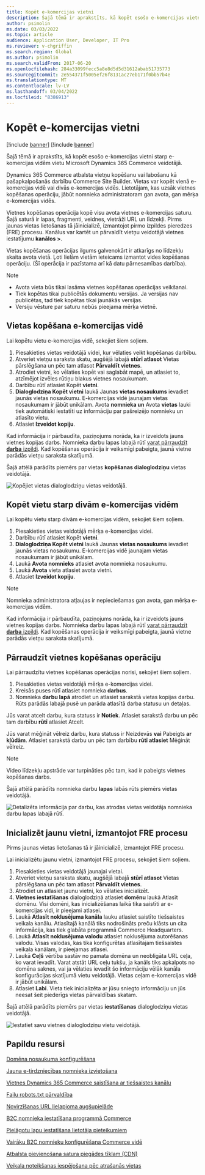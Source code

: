 ```yaml
---
title: Kopēt e-komercijas vietni
description: Šajā tēmā ir aprakstīts, kā kopēt esošo e-komercijas vietni starp e-komercijas vidēm vietu Microsoft Dynamics 365 Commerce veidotājā.
author: psimolin
ms.date: 03/03/2022
ms.topic: article
audience: Application User, Developer, IT Pro
ms.reviewer: v-chgriffin
ms.search.region: Global
ms.author: psimolin
ms.search.validFrom: 2017-06-20
ms.openlocfilehash: 284a33099fecc5a8e8d5d5d31612abab51735773
ms.sourcegitcommit: 2e554371f5005ef26f8131ac27eb171f0bb57b4e
ms.translationtype: MT
ms.contentlocale: lv-LV
ms.lasthandoff: 03/04/2022
ms.locfileid: "8386913"
---
```

# <a name="copy-an-e-commerce-site"></a>Kopēt e-komercijas vietni

[!include [banner](../includes/banner.md)]
[!include [banner](../includes/preview-banner.md)]

Šajā tēmā ir aprakstīts, kā kopēt esošo e-komercijas vietni starp e-komercijas vidēm vietu Microsoft Dynamics 365 Commerce veidotājā.

Dynamics 365 Commerce atbalsta vietņu kopēšanu vai labošanu kā pašapkalpošanās darbību Commerce Site Builder. Vietas var kopēt vienā e-komercijas vidē vai divās e-komercijas vidēs. Lietotājam, kas uzsāk vietnes kopēšanas operāciju, jābūt nomnieka administratoram gan avota, gan mērķa e-komercijas vidēs.

Vietnes kopēšanas operācija kopē visu avota vietnes e-komercijas saturu. Šajā saturā ir lapas, fragmenti, veidnes, vietrāži URL un līdzekļi. Pirms jaunas vietas lietošanas tā jāinicializē, izmantojot pirmo izpildes pieredzes (FRE) procesu. Kanālus var kartēt un pārvaldīt vietņu veidotājā vietnes iestatījumu **kanālos \>**.

Vietas kopēšanas operācijas ilgums galvenokārt ir atkarīgs no līdzekļu skaita avota vietā. Ļoti lielām vietām ieteicams izmantot vides kopēšanas operāciju. (Šī operācija ir pazīstama arī kā datu pārnesamības darbība).

> [!NOTE]
> - Avota vieta būs tikai lasāma vietnes kopēšanas operācijas veikšanai.
> - Tiek kopētas tikai publicētās dokumentu versijas. Ja versijas nav publicētas, tad tiek kopētas tikai jaunākās versijas.
> - Versiju vēsture par saturu nebūs pieejama mērķa vietnē.

## <a name="copy-a-site-within-an-e-commerce-environment"></a>Vietas kopēšana e-komercijas vidē

Lai kopētu vietu e-komercijas vidē, sekojiet šiem soļiem.

1. Piesakieties vietas veidotājā videi, kur vēlaties veikt kopēšanas darbību.
1. Atveriet vietņu saraksta skatu, augšējā labajā **stūrī atlasot** Vietas pārslēgšana un pēc tam atlasot **Pārvaldīt vietnes**.
1. Atrodiet vietni, ko vēlaties kopēt vai saglabāt mapē, un atlasiet to, atzīmējot izvēles rūtiņu blakus vietnes nosaukumam.
1. Darbību rūtī atlasiet Kopēt **vietni**.
1. **Dialoglodziņa Kopēt vietni** laukā Jaunas **vietas nosaukums** ievadiet jaunās vietas nosaukumu. E-komercijas vidē jaunajam vietas nosaukumam ir jābūt unikālam. Avota **nomnieka un** Avota **vietas** lauki tiek automātiski iestatīti uz informāciju par pašreizējo nomnieku un atlasīto vietu.
1. Atlasiet **Izveidot kopiju**.

Kad informācija ir pārbaudīta, paziņojums norāda, ka ir izveidots jauns vietnes kopijas darbs. Nomnieka darbu lapas labajā rūtī [varat pārraudzīt **darba** izpildi](#monitor-the-site-copy-operation). Kad kopēšanas operācija ir veiksmīgi pabeigta, jaunā vietne parādās vietņu saraksta skatījumā.

Šajā attēlā parādīts piemērs par vietas **kopēšanas dialoglodziņu** vietas veidotājā.

![Kopējiet vietas dialoglodziņu vietas veidotājā.](media/site-copy_1.png)

## <a name="copy-a-site-between-two-e-commerce-environments"></a>Kopēt vietu starp divām e-komercijas vidēm

Lai kopētu vietu starp divām e-komercijas vidēm, sekojiet šiem soļiem.

1. Piesakieties vietas veidotājā mērķa e-komercijas videi.
1. Darbību rūtī atlasiet Kopēt **vietni**.
1. **Dialoglodziņa Kopēt vietni** laukā Jaunas **vietas nosaukums** ievadiet jaunās vietas nosaukumu. E-komercijas vidē jaunajam vietas nosaukumam ir jābūt unikālam.
1. Laukā **Avota nomnieks** atlasiet avota nomnieka nosaukumu.
1. Laukā **Avota** vieta atlasiet avota vietni.
1. Atlasiet **Izveidot kopiju**.

> [!NOTE]
> Nomnieka administratora atļaujas ir nepieciešamas gan avota, gan mērķa e-komercijas vidēm.

Kad informācija ir pārbaudīta, paziņojums norāda, ka ir izveidots jauns vietnes kopijas darbs. Nomnieka darbu lapas labajā rūtī [varat pārraudzīt **darba** izpildi](#monitor-the-site-copy-operation). Kad kopēšanas operācija ir veiksmīgi pabeigta, jaunā vietne parādās vietņu saraksta skatījumā.

## <a name="monitor-the-site-copy-operation"></a>Pārraudzīt vietnes kopēšanas operāciju

Lai pārraudzītu vietnes kopēšanas operācijas norisi, sekojiet šiem soļiem.

1. Piesakieties vietas veidotājā mērķa e-komercijas videi.
1. Kreisās puses rūtī atlasiet nomnieka **darbus**.
1. Nomnieka **darbu lapā** atrodiet un atlasiet sarakstā vietas kopijas darbu. Rūts parādās labajā pusē un parāda atlasītā darba statusu un detaļas.

Jūs varat atcelt darbu, kura statuss ir **Notiek**. Atlasiet sarakstā darbu un pēc tam darbību **rūtī** atlasiet Atcelt.

Jūs varat mēģināt vēlreiz darbu, kura statuss ir Neizdevās **vai** Pabeigts **ar kļūdām**. Atlasiet sarakstā darbu un pēc tam darbību **rūtī atlasiet** Mēģināt vēlreiz.

> [!NOTE]
> Video līdzekļu apstrāde var turpināties pēc tam, kad ir pabeigts vietnes kopēšanas darbs.

Šajā attēlā parādīts nomnieka darbu **lapas** labās rūts piemērs vietas veidotājā.

![Detalizēta informācija par darbu, kas atrodas vietas veidotāja nomnieka darbu lapas labajā rūtī.](media/site-copy_2.png)

## <a name="initialize-a-new-site-by-using-the-fre-process"></a>Inicializēt jaunu vietni, izmantojot FRE procesu

Pirms jaunas vietas lietošanas tā ir jāinicializē, izmantojot FRE procesu.

Lai inicializētu jaunu vietni, izmantojot FRE procesu, sekojiet šiem soļiem.

1. Piesakieties vietas veidotājā jaunajai vietai.
1. Atveriet vietņu saraksta skatu, augšējā labajā **stūrī atlasot** Vietas pārslēgšana un pēc tam atlasot **Pārvaldīt vietnes**.
1. Atrodiet un atlasiet jaunu vietni, ko vēlaties inicializēt.
1. **Vietnes iestatīšanas** dialoglodziņā atlasiet **domēnu** laukā Atlasīt domēnu. Visi domēni, kas inicializēšanas laikā tika saistīti ar e-komercijas vidi, ir pieejami atlasei.
1. Laukā **Atlasīt noklusējuma kanāla** lauku atlasiet saistīto tiešsaistes veikala kanālu. Atlasītajā kanālā tiks nodrošināts preču klāsts un cita informācija, kas tiek glabāta programmā Commerce Headquarters.
1. Laukā **Atlasīt noklusējuma valodu** atlasiet noklusējuma autorēšanas valodu. Visas valodas, kas tika konfigurētas atlasītajam tiešsaistes veikala kanālam, ir pieejamas atlasei.
1. Laukā **Ceļš** vērtība sastāv no pamata domēna un neobligāta URL ceļa, ko varat ievadīt. Varat atstāt URL ceļu tukšu, ja kanāls tiks apkalpots no domēna saknes, vai ja vēlaties ievadīt šo informāciju vēlāk kanāla konfigurācijas skatījumā vietu veidotājā. Vietas ceļam e-komercijas vidē ir jābūt unikālam.
1. Atlasiet **Labi**. Vieta tiek inicializēta ar jūsu sniegto informāciju un jūs neesat šeit piederīgs vietas pārvaldības skatam.

Šajā attēlā parādīts piemērs par vietas **iestatīšanas** dialoglodziņu vietas veidotājā.

![Iestatiet savu vietnes dialoglodziņu vietu veidotājā.](media/site-copy_3.png)

## <a name="additional-resources"></a>Papildu resursi

[Domēna nosaukuma konfigurēšana](configure-your-domain-name.md)

[Jauna e-tirdzniecības nomnieka izvietošana](deploy-ecommerce-site.md)

[Vietnes Dynamics 365 Commerce saistīšana ar tiešsaistes kanālu](associate-site-online-store.md)

[Failu robots.txt pārvaldība](manage-robots-txt-files.md)

[Novirzīšanas URL lielapjoma augšupielāde](upload-bulk-redirects.md)

[B2C nomnieka iestatīšana programmā Commerce](set-up-b2c-tenant.md)

[Pielāgotu lapu iestatīšana lietotāja pieteikumiem](custom-pages-user-logins.md)

[Vairāku B2C nomnieku konfigurēšana Commerce vidē](configure-multi-b2c-tenants.md)

[Atbalsta pievienošana satura piegādes tīklam (CDN)](add-cdn-support.md)

[Veikala noteikšanas iespējošana pēc atrašanās vietas](enable-store-detection.md)
